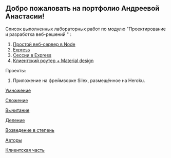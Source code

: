 ## Добро пожаловать на портфолио Андреевой Анастасии!
Список выполненных лабораторных работ по модулю  "Проектирование и разработка веб-решений " :
 1. [Простой веб-сервер в Node](https://github.com/nastyandreeva/13-03-2017---Node)
 2. [Express](https://github.com/nastyandreeva/Express) 
 3. [Сессии в Express](https://github.com/nastyandreeva/express_session)
 4. [Клиентский роутер + Material design](https://github.com/nastyandreeva/router)
 
Проекты:
 1. Приложение на фреймворке Silex, размещённое на Heroku.
 
 [Умножение](https://molpik.herokuapp.com/mult/10/2)
 
 [Сложение](https://molpik.herokuapp.com/add/10/2)
 
 [Вычитание](https://molpik.herokuapp.com/sub/10/2)
 
 [Деление](https://molpik.herokuapp.com/div/10/2)
 
 [Возведение в степень](https://molpik.herokuapp.com/pow/10/2)
 
 [Авторы](https://molpik.herokuapp.com/author)
 
 [Клиентская часть](https://kodaktor.ru/?!=157f210)
 
 
